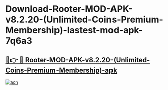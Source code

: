# Download-Rooter-MOD-APK-v8.2.20-(Unlimited-Coins-Premium-Membership)-lastest-mod-apk-7q6a3

<h2><a href="https://apkcomod.com?title=Rooter-MOD-APK-v8.2.20-(Unlimited-Coins-Premium-Membership)">🔗👉 🔴 Rooter-MOD-APK-v8.2.20-(Unlimited-Coins-Premium-Membership)-apk </a></h2>

[![acn](https://github.com/user-attachments/assets/0f9c940e-d8b0-45ae-aac7-cd30a18b3e1c)](https://apkcomod.com?title=Rooter-MOD-APK-v8.2.20-(Unlimited-Coins-Premium-Membership))
